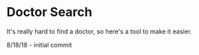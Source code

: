 # Doctor Search

It's really hard to find a doctor, so here's a tool to make it easier.

8/18/18 - initial commit
